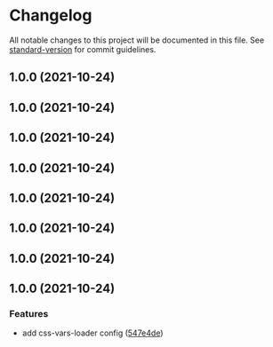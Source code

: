 # Changelog

All notable changes to this project will be documented in this file. See [standard-version](https://github.com/conventional-changelog/standard-version) for commit guidelines.

## 1.0.0 (2021-10-24)

## 1.0.0 (2021-10-24)

## 1.0.0 (2021-10-24)

## 1.0.0 (2021-10-24)

## 1.0.0 (2021-10-24)

## 1.0.0 (2021-10-24)

## 1.0.0 (2021-10-24)

## 1.0.0 (2021-10-24)


### Features

* add css-vars-loader config ([547e4de](https://github.com/stijnvanhulle/css-vars-loader/commit/547e4de66d4bae4173facf4644a7336e8320e76d))
